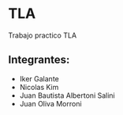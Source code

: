 # TLA
Trabajo practico TLA
## Integrantes: 
  - Iker Galante
  - Nicolas Kim
  - Juan Bautista Albertoni Salini
  - Juan Oliva Morroni


